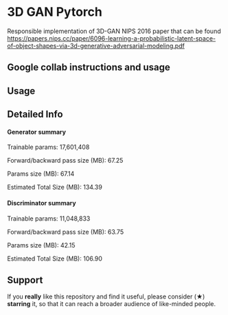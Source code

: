 # 3D GAN Pytorch
Responsible implementation of 3D-GAN NIPS 2016 paper that can be found https://papers.nips.cc/paper/6096-learning-a-probabilistic-latent-space-of-object-shapes-via-3d-generative-adversarial-modeling.pdf

## Google collab instructions and usage

## Usage


## Detailed Info

#### Generator summary
Trainable params: 17,601,408

Forward/backward pass size (MB): 67.25

Params size (MB): 67.14

Estimated Total Size (MB): 134.39


#### Discriminator summary
Trainable params: 11,048,833

Forward/backward pass size (MB): 63.75

Params size (MB): 42.15

Estimated Total Size (MB): 106.90







## Support 
If you **really** like this repository and find it useful, please consider (★) **starring** it, so that it can reach a broader audience of like-minded people.
